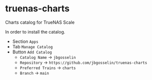 # truenas-charts

Charts catalog for TrueNAS Scale

In order to install the catalog.

- Section `Apps`
- Tab `Manage Catalog`
- Button `Add Catalog`
    - `Catalog Name` -> `jbgosselin` 
    - `Repository` -> `https://github.com/jbgosselin/truenas-charts`
    - `Preferred Trains` -> `charts`
    - `Branch` -> `main`
